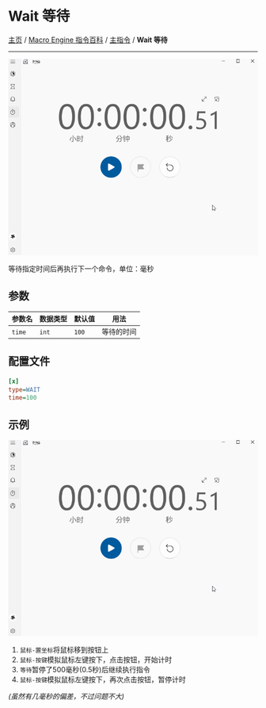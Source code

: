 # Wait 等待
[主页](/wiki/Home.md) / [Macro Engine 指令百科](/wiki/Command.md) / [主指令](/wiki/Command.md) / **Wait 等待**

---

![示例](001.gif)

等待指定时间后再执行下一个命令，单位：毫秒

## 参数

|参数名|数据类型|默认值|用法|
|-|-|-|-|
|`time`|`int`|`100`|等待的时间|

## 配置文件

```ini
[x]
type=WAIT
time=100
```

## 示例

![示例](001.gif)

  1. `鼠标-置坐标`将鼠标移到按钮上
  2. `鼠标-按键`模拟鼠标左键按下，点击按钮，开始计时
  3. `等待`暂停了500毫秒(0.5秒)后继续执行指令
  4. `鼠标-按键`模拟鼠标左键按下，再次点击按钮，暂停计时

  *(虽然有几毫秒的偏差，不过问题不大)*